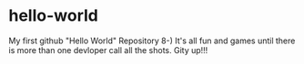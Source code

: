 # hello-world
My first github "Hello World" Repository 8-) 
It's all fun and games until there is more than one devloper call all the shots. Gity up!!! 
